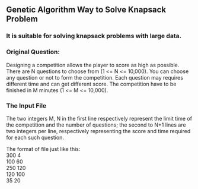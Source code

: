 ## Genetic Algorithm Way to Solve Knapsack Problem
### It is suitable for solving knapsack problems with large data.

### Original Question: 
Designing a competition allows the player to score as high as possible. 
There are N questions to choose from (1 <= N <= 10,000). 
You can choose any question or not to form the competition. 
Each question may requires different time and can get different score. 
The competition have to be finished in M minutes (1 <= M <= 10,000).

### The Input File
The two integers M, N in the first line respectively represent the limit time of the competition and the 
number of questions; the second to N+1 lines are two integers per line, 
respectively representing the score and time required for each such question.

The format of file just like this:  
300 4 \
100 60 \
250 120 \
120 100 \
35 20 

